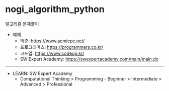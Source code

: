 # nogi_algorithm_python
알고리즘 문제풀이

- 예제
  - 백준: https://www.acmicpc.net/
  - 프로그래머스: https://programmers.co.kr/
  - 코드업: https://www.codeup.kr/
  - SW Expert Academy: https://swexpertacademy.com/main/main.do

---
- LEARN: SW Expert Academy
  - Computational Thinking > Programming - Beginner > Intermediate > Advanced > Professional
